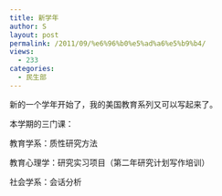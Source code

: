 ```yaml
---
title: 新学年
author: S
layout: post
permalink: /2011/09/%e6%96%b0%e5%ad%a6%e5%b9%b4/
views:
  - 233
categories:
  - 民生部
---
```

新的一个学年开始了，我的美国教育系列又可以写起来了。

本学期的三门课：

教育学系：质性研究方法

教育心理学：研究实习项目（第二年研究计划写作培训）

社会学系：会话分析